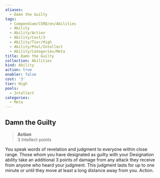 ```yaml
---
aliases:
  - Damn the Guilty
tags:
  - Compendium/CSRD/en/Abilities
  - Ability
  - Ability/Action
  - Ability/Cost/3
  - Ability/Tier/High
  - Ability/Pool/Intellect
  - Ability/Categories/Meta
title: Damn the Guilty
collection: Abilities
kind: Ability
action: true
enabler: false
cost: '3'
tier: High
pools:
  - Intellect
categories:
  - Meta
---
```

## Damn the Guilty  
>**Action**  
>3 Intellect points
  
You speak words of revelation and judgment to everyone within close range. Those whom you have designated as guilty with your Designation ability take an additional 3 points of damage from any attack they receive from anyone who heard your judgment. This judgment lasts for up to one minute or until they move at least a long distance away from you. Action.